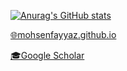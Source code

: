 
[![Anurag's GitHub stats](https://github-readme-stats.vercel.app/api?username=mohsenfayyaz&theme=vue-dark&hide=prs&count_private=true&show_icons=true&include_all_commits=true)](https://github.com/anuraghazra/github-readme-stats) 

[🌐mohsenfayyaz.github.io](https://mohsenfayyaz.github.io/)

[🎓Google Scholar](https://scholar.google.com/citations?hl=en&user=h2jt7C0AAAAJ)


<!--
[![Top Langs](https://github-readme-stats.vercel.app/api/top-langs/?username=mohsenfayyaz&layout=compact&langs_count=9&hide=css,html,jupyter%20notebook,tex&theme=calm)](https://github.com/anuraghazra/github-readme-stats)
-->
